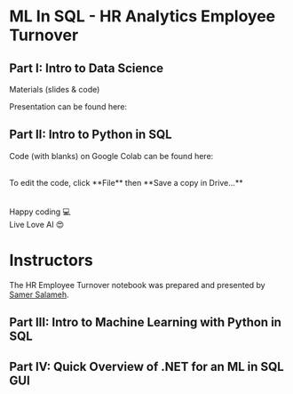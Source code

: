 # ML In SQL  - HR Analytics Employee Turnover

Part I: Intro to Data Science
---
Materials (slides &amp; code)

Presentation can be found here: <Need Presentation Link>



Part II: Intro to Python in SQL
---

Code (with blanks) on Google Colab can be found here:

<br />
To edit the code, click **File** then **Save a copy in Drive…** <br />
<br /><br />
Happy coding 💻 <br />
Live Love AI 😍 <br />

 # Instructors
The HR Employee Turnover notebook was prepared and presented by [Samer Salameh](https://www.linkedin.com/in/samer-salameh-74a900124/).


Part III: Intro to Machine Learning with Python in SQL
---

Part IV: Quick Overview of .NET for an ML in SQL GUI
---
